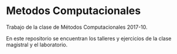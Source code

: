 # Metodos Computacionales

Trabajo de la clase de Métodos Computacionales 2017-10.

En este repositorio se encuentran los talleres y ejercicios de la clase magistral y el laboratorio.
